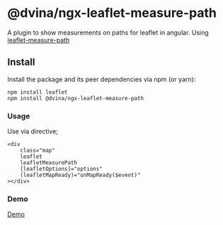 # @dvina/ngx-leaflet-measure-path

A plugin to show measurements on paths for leaflet in angular. Using [leaflet-measure-path](https://github.com/ProminentEdge/leaflet-measure-path)

## Install

Install the package and its peer dependencies via npm (or yarn):

```shell
npm install leaflet
npm install @dvina/ngx-leaflet-measure-path
```

### Usage

Use via directive;

```
<div
	class="map"
	leaflet
	leafletMeasurePath
	[leafletOptions]="options"
	(leafletMapReady)="onMapReady($event)"
></div>
```

### Demo

[Demo](https://prominentedge.com/leaflet-measure-path/)
